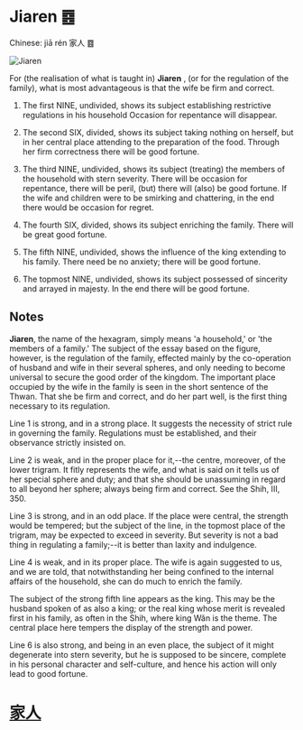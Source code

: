 # Jiaren ䷤

Chinese: jiā rén 家人 ䷤

![Jiaren](https://88o.io/wp-content/uploads/2018/09/37-e5aeb6e4babajiaren.jpg)

For (the realisation of what is taught in) **Jiaren** , (or for the regulation of the family), what is most advantageous is that the wife be firm and correct.

1. The first NINE, undivided, shows its subject establishing restrictive regulations in his household Occasion for repentance will disappear.

2. The second SIX, divided, shows its subject taking nothing on herself, but in her central place attending to the preparation of the food. Through her firm correctness there will be good fortune.

3. The third NINE, undivided, shows its subject (treating) the members of the household with stern severity. There will be occasion for repentance, there will be peril, (but) there will (also) be good fortune. If the wife and children were to be smirking and chattering, in the end there would be occasion for regret.

4. The fourth SIX, divided, shows its subject enriching the family. There will be great good fortune.

5. The fifth NINE, undivided, shows the influence of the king extending to his family. There need be no anxiety; there will be good fortune.

6. The topmost NINE, undivided, shows its subject possessed of sincerity and arrayed in majesty. In the end there will be good fortune.

## Notes

**Jiaren**, the name of the hexagram, simply means 'a household,' or 'the members of a family.' The subject of the essay based on the figure, however, is the regulation of the family, effected mainly by the co-operation of husband and wife in their several spheres, and only needing to become universal to secure the good order of the kingdom. The important place occupied by the wife in the family is seen in the short sentence of the Thwan. That she be firm and correct, and do her part well, is the first thing necessary to its regulation.

Line 1 is strong, and in a strong place. It suggests the necessity of strict rule in governing the family. Regulations must be established, and their observance strictly insisted on.

Line 2 is weak, and in the proper place for it,--the centre, moreover, of the lower trigram. It fitly represents the wife, and what is said on it tells us of her special sphere and duty; and that she should be unassuming in regard to all beyond her sphere; always being firm and correct. See the Shih, III, 350.

Line 3 is strong, and in an odd place. If the place were central, the strength would be tempered; but the subject of the line, in the topmost place of the trigram, may be expected to exceed in severity. But severity is not a bad thing in regulating a family;--it is better than laxity and indulgence.

Line 4 is weak, and in its proper place. The wife is again suggested to us, and we are told, that notwithstanding her being confined to the internal affairs of the household, she can do much to enrich the family.

The subject of the strong fifth line appears as the king. This may be the husband spoken of as also a king; or the real king whose merit is revealed first in his family, as often in the Shih, where king Wăn is the theme. The central place here tempers the display of the strength and power.

Line 6 is also strong, and being in an even place, the subject of it might degenerate into stern severity, but he is supposed to be sincere, complete in his personal character and self-culture, and hence his action will only lead to good fortune.

# [家人](./e5aeb6e4babajiaren_cn.md)
